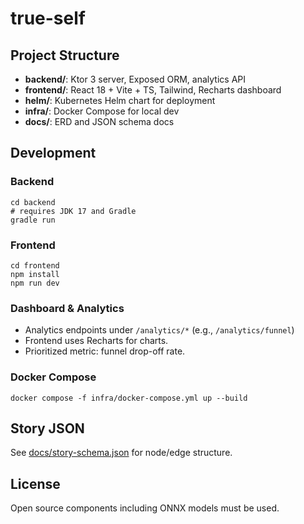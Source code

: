 # true-self

## Project Structure
- **backend/**: Ktor 3 server, Exposed ORM, analytics API
- **frontend/**: React 18 + Vite + TS, Tailwind, Recharts dashboard
- **helm/**: Kubernetes Helm chart for deployment
- **infra/**: Docker Compose for local dev
- **docs/**: ERD and JSON schema docs

## Development
### Backend
```
cd backend
# requires JDK 17 and Gradle
gradle run
```

### Frontend
```
cd frontend
npm install
npm run dev
```

### Dashboard & Analytics
- Analytics endpoints under `/analytics/*` (e.g., `/analytics/funnel`)
- Frontend uses Recharts for charts.
- Prioritized metric: funnel drop-off rate.

### Docker Compose
```
docker compose -f infra/docker-compose.yml up --build
```

## Story JSON
See [docs/story-schema.json](docs/story-schema.json) for node/edge structure.

## License
Open source components including ONNX models must be used.
